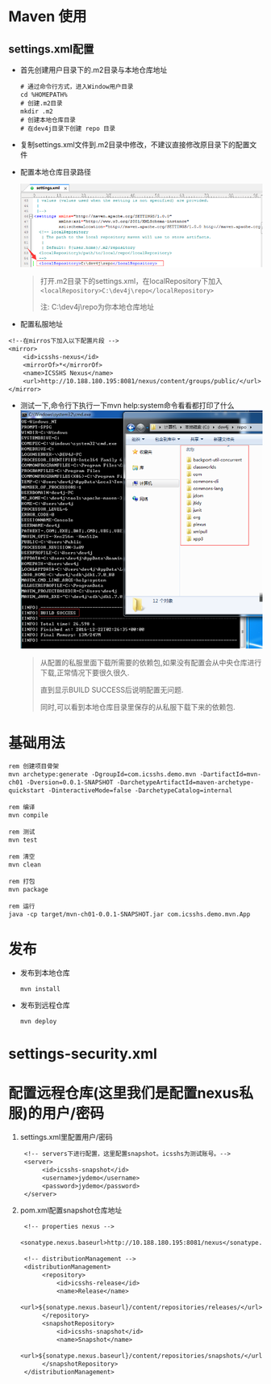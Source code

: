 # Maven 使用

## settings.xml配置

* 首先创建用户目录下的.m2目录与本地仓库地址

  ```
  # 通过命令行方式，进入Window用户目录
  cd %HOMEPATH%
  # 创建.m2目录
  mkdir .m2
  # 创建本地仓库目录
  # 在dev4j目录下创建 repo 目录
  ```

* 复制settings.xml文件到.m2目录中修改，不建议直接修改原目录下的配置文件

* 配置本地仓库目录路径

  ![](/cn/usage/images/dev4j_mvn_settings_localRepository.png)

  > 打开.m2目录下的settings.xml，在localRepository下加入`<localRepository>C:\dev4j\repo</localRepository>`
  >
  > 注: C:\dev4j\repo为你本地仓库地址

* 配置私服地址

```
<!--在mirros下加入以下配置片段 -->
<mirror>
    <id>icsshs-nexus</id>
    <mirrorOf>*</mirrorOf>
    <name>ICSSHS Nexus</name>
    <url>http://10.188.180.195:8081/nexus/content/groups/public/</url>
</mirror>
```

* 测试一下,命令行下执行一下mvn help:system命令看看都打印了什么  
  ![](/cn/usage/images/dev4j_mvn_help!system.png)

  > 从配置的私服里面下载所需要的依赖包,如果没有配置会从中央仓库进行下载,正常情况下要很久很久.
  >
  > 直到显示BUILD SUCCESS后说明配置无问题.
  >
  > 同时,可以看到本地仓库目录里保存的从私服下载下来的依赖包.

# 基础用法

```
rem 创建项目骨架
mvn archetype:generate -DgroupId=com.icsshs.demo.mvn -DartifactId=mvn-ch01 -Dversion=0.0.1-SNAPSHOT -DarchetypeArtifactId=maven-archetype-quickstart -DinteractiveMode=false -DarchetypeCatalog=internal

rem 编译
mvn compile

rem 测试
mvn test

rem 清空
mvn clean

rem 打包
mvn package

rem 运行
java -cp target/mvn-ch01-0.0.1-SNAPSHOT.jar com.icsshs.demo.mvn.App
```

# 发布

* 发布到本地仓库

  ```
  mvn install
  ```

* 发布到远程仓库

  ```
  mvn deploy
  ```

# settings-security.xml

# 配置远程仓库\(这里我们是配置nexus私服\)的用户\/密码

1. settings.xml里配置用户/密码

   ```
    <!-- servers下进行配置，这里配置snapshot。icsshs为测试账号。-->
    <server>
         <id>icsshs-snapshot</id>
         <username>jydemo</username>
         <password>jydemo</password>
    </server>
   ```

2. pom.xml配置snapshot仓库地址

   ```
    <!-- properties nexus -->
    <sonatype.nexus.baseurl>http://10.188.180.195:8081/nexus</sonatype.nexus.baseurl>

    <!-- distributionManagement -->
    <distributionManagement>
         <repository>
             <id>icsshs-release</id>
             <name>Release</name>
             <url>${sonatype.nexus.baseurl}/content/repositories/releases/</url>
         </repository>
         <snapshotRepository>
             <id>icsshs-snapshot</id>
             <name>Snapshot</name>
             <url>${sonatype.nexus.baseurl}/content/repositories/snapshots/</url>
         </snapshotRepository>
    </distributionManagement>
   ```



